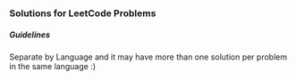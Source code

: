 ### Solutions for LeetCode Problems
##### Guidelines
Separate by Language and it may have more than one solution per problem in the same language :)
